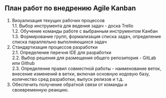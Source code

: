 ## План работ по внедрению Agile Kanban

1. Визуализация текущих рабочих процессов </br> 
	1.1. Выбор инструмента для ведения задач - доска Trello </br> 
	1.2. Обучение команды работе с выбранным инструментом Канбан </br> 
	1.3. Формирование групп, формализация списка задач, определение списка параллельно выполняющихся задач </br> 
2. Стандартизация процессов разработки </br> 
	2.1. Определение перечня IDE для разработки </br> 
	2.2. Выбор решения для размещения общего репозитория - GitLab или Github </br> 
	2.3. Определение правил совместной работы - наименование веток, внесение изменений в ветки, включая основную кодовую базу, количество сред разработки, выпуск релизов и т.д. </br> 
3. Обеспечить получение обратной связи от команды и своевременную реакцию. </br> 
